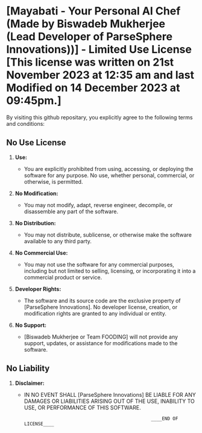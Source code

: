 # [Mayabati - Your Personal AI Chef (Made by Biswadeb Mukherjee (Lead Developer of ParseSphere Innovations))] - Limited Use License [This license was written on 21st November 2023 at 12:35 am and last Modified on 14 December 2023 at 09:45pm.]

By visiting this github repositary, you explicitly agree to the following terms and conditions:

## No Use License

1. **Use:**
   - You are explicitly prohibited from using, accessing, or deploying the software for any purpose. No use, whether personal, commercial, or otherwise, is permitted.

2. **No Modification:**
   - You may not modify, adapt, reverse engineer, decompile, or disassemble any part of the software.

3. **No Distribution:**
   - You may not distribute, sublicense, or otherwise make the software available to any third party.

4. **No Commercial Use:**
   - You may not use the software for any commercial purposes, including but not limited to selling, licensing, or incorporating it into a commercial product or service.

5. **Developer Rights:**
   - The software and its source code are the exclusive property of [ParseSphere Innovations]. No developer license, creation, or modification rights are granted to any individual or entity.

6. **No Support:**
   - [Biswadeb Mukherjee or Team FOODING] will not provide any support, updates, or assistance for modifications made to the software.

## No Liability

1. **Disclaimer:**
   - IN NO EVENT SHALL [ParseSphere Innovations] BE LIABLE FOR ANY DAMAGES OR LIABILITIES ARISING OUT OF THE USE, INABILITY TO USE, OR PERFORMANCE OF THIS SOFTWARE.

                                                        ____END OF LICENSE____

